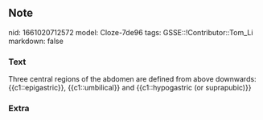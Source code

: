 ## Note
nid: 1661020712572
model: Cloze-7de96
tags: GSSE::!Contributor::Tom_Li
markdown: false

### Text
Three central regions of the abdomen are defined from above downwards: {{c1::epigastric}}, {{c1::umbilical}} and {{c1::hypogastric (or suprapubic)}}

### Extra

